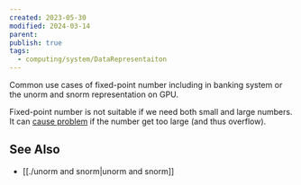 ```yaml
---
created: 2023-05-30
modified: 2024-03-14
parent: 
publish: true
tags:
  - computing/system/DataRepresentaiton
---
```

Common use cases of fixed-point number including in banking system or the unorm and snorm representation on GPU.

Fixed-point number is not suitable if we need both small and large numbers. It can [cause problem](https://www.wsj.com/articles/berkshire-hathaways-stock-price-is-too-much-for-computers-11620168548) if the number get too large (and thus overflow).

## See Also
- [[./unorm and snorm|unorm and snorm]]